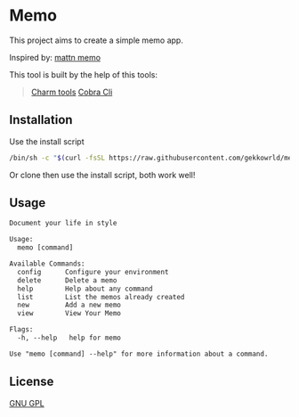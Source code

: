# Memo

This project aims to create a simple memo app.

Inspired by:
[mattn memo](https://github.com/mattn/memo)

This tool is built by the help of this tools:

> [Charm tools](https://github.com/charmbracelet)
> [Cobra Cli](https://github.com/spf13/cobra-cli)

## Installation

Use the install script

```sh
/bin/sh -c "$(curl -fsSL https://raw.githubusercontent.com/gekkowrld/memo/HEAD/install.sh)"
```
Or clone then use the install script, both work well!

## Usage

```txt
Document your life in style

Usage:
  memo [command]

Available Commands:
  config      Configure your environment
  delete      Delete a memo
  help        Help about any command
  list        List the memos already created
  new         Add a new memo
  view        View Your Memo

Flags:
  -h, --help   help for memo

Use "memo [command] --help" for more information about a command.
```

## License

[GNU GPL](./LICENSE)
